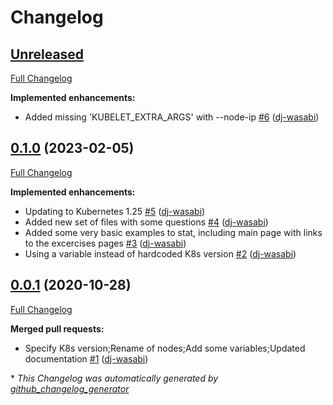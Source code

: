 # Changelog

## [Unreleased](https://github.com/dj-wasabi/vagrant-kubernetes/tree/HEAD)

[Full Changelog](https://github.com/dj-wasabi/vagrant-kubernetes/compare/0.1.0...HEAD)

**Implemented enhancements:**

- Added missing 'KUBELET\_EXTRA\_ARGS' with --node-ip [\#6](https://github.com/dj-wasabi/vagrant-kubernetes/pull/6) ([dj-wasabi](https://github.com/dj-wasabi))

## [0.1.0](https://github.com/dj-wasabi/vagrant-kubernetes/tree/0.1.0) (2023-02-05)

[Full Changelog](https://github.com/dj-wasabi/vagrant-kubernetes/compare/0.0.1...0.1.0)

**Implemented enhancements:**

- Updating to Kubernetes 1.25 [\#5](https://github.com/dj-wasabi/vagrant-kubernetes/pull/5) ([dj-wasabi](https://github.com/dj-wasabi))
- Added new set of files with some questions [\#4](https://github.com/dj-wasabi/vagrant-kubernetes/pull/4) ([dj-wasabi](https://github.com/dj-wasabi))
- Added some very basic examples to stat, including main page with links to the excercises pages [\#3](https://github.com/dj-wasabi/vagrant-kubernetes/pull/3) ([dj-wasabi](https://github.com/dj-wasabi))
- Using a variable instead of hardcoded K8s version [\#2](https://github.com/dj-wasabi/vagrant-kubernetes/pull/2) ([dj-wasabi](https://github.com/dj-wasabi))

## [0.0.1](https://github.com/dj-wasabi/vagrant-kubernetes/tree/0.0.1) (2020-10-28)

[Full Changelog](https://github.com/dj-wasabi/vagrant-kubernetes/compare/00af781882a8c6fed52419a8b46311da1769754f...0.0.1)

**Merged pull requests:**

- Specify K8s version;Rename of nodes;Add some variables;Updated documentation [\#1](https://github.com/dj-wasabi/vagrant-kubernetes/pull/1) ([dj-wasabi](https://github.com/dj-wasabi))



\* *This Changelog was automatically generated by [github_changelog_generator](https://github.com/github-changelog-generator/github-changelog-generator)*
